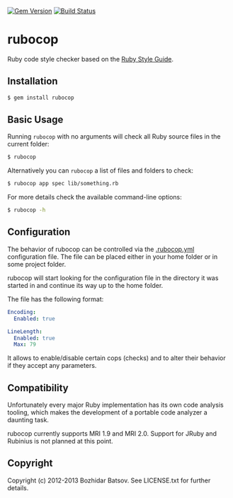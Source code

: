 [![Gem Version](https://badge.fury.io/rb/rubocop.png)](http://badge.fury.io/rb/rubocop)
[![Build Status](https://travis-ci.org/bbatsov/rubocop.png?branch=master)](https://travis-ci.org/bbatsov/rubocop)

# rubocop

Ruby code style checker based on the [Ruby Style Guide](https://github.com/bbatsov/ruby-style-guide).

## Installation

```bash
$ gem install rubocop
```

## Basic Usage

Running `rubocop` with no arguments will check all Ruby source files in the current folder:

```bash
$ rubocop
```

Alternatively you can `rubocop` a list of files and folders to check:

```bash
$ rubocop app spec lib/something.rb
```

For more details check the available command-line options:

```bash
$ rubocop -h
```

## Configuration

The behavior of rubocop can be controlled via the
[.rubocop.yml](https://github.com/bbatsov/rubocop/blob/master/.rubocop.yml)
configuration file. The file can be placed either in your home folder
or in some project folder.

rubocop will start looking for the configuration file in the directory
it was started in and continue its way up to the home folder.

The file has the following format:

```yml
Encoding:
  Enabled: true

LineLength:
  Enabled: true
  Max: 79
```

It allows to enable/disable certain cops (checks) and to alter their
behavior if they accept any parameters.

## Compatibility

Unfortunately every major Ruby implementation has its own code
analysis tooling, which makes the development of a portable code
analyzer a daunting task.

rubocop currently supports MRI 1.9 and MRI 2.0. Support for JRuby and
Rubinius is not planned at this point.

## Copyright

Copyright (c) 2012-2013 Bozhidar Batsov. See LICENSE.txt for
further details.
